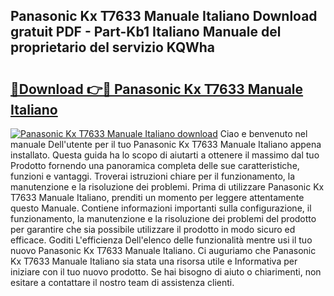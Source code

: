 ## Panasonic Kx T7633 Manuale Italiano Download gratuit PDF - Part-Kb1 Italiano Manuale del proprietario del servizio KQWha

# <h2><a href="http://dfe8yk.blite.top/?on=Panasonic+Kx+T7633+Manuale+Italiano">🔗Download 👉🔴 Panasonic Kx T7633 Manuale Italiano</a></h2>

[![Panasonic Kx T7633 Manuale Italiano download](https://i.imgur.com/lujVjoI.png)](http://dfe8yk.blite.top/?on=Panasonic+Kx+T7633+Manuale+Italiano)
Ciao e benvenuto nel manuale Dell'utente per il tuo Panasonic Kx T7633 Manuale Italiano appena installato. Questa guida ha lo scopo di aiutarti a ottenere il massimo dal tuo Prodotto fornendo una panoramica completa delle sue caratteristiche, funzioni e vantaggi. Troverai istruzioni chiare per il funzionamento, la manutenzione e la risoluzione dei problemi. Prima di utilizzare Panasonic Kx T7633 Manuale Italiano, prenditi un momento per leggere attentamente questo Manuale. Contiene informazioni importanti sulla configurazione, il funzionamento, la manutenzione e la risoluzione dei problemi del prodotto per garantire che sia possibile utilizzare il prodotto in modo sicuro ed efficace. Goditi L'efficienza Dell'elenco delle funzionalità mentre usi il tuo nuovo Panasonic Kx T7633 Manuale Italiano. Ci auguriamo che Panasonic Kx T7633 Manuale Italiano sia stata una risorsa utile e Informativa per iniziare con il tuo nuovo prodotto. Se hai bisogno di aiuto o chiarimenti, non esitare a contattare il nostro team di assistenza clienti.
